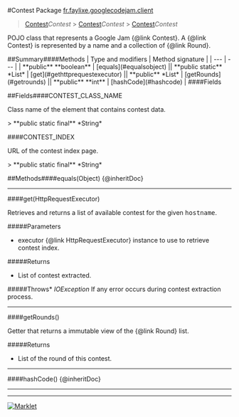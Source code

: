 #Contest
Package [fr.faylixe.googlecodejam.client](README.md)<br>

> [Contest](Contest.md)*Contest* > [Contest](Contest.md)*Contest* > [Contest](Contest.md)*Contest*
<p>POJO class that represents a Google Jam {@link Contest}.
 A {@link Contest} is represented by a name and a
 collection of {@link Round}.</p>
##Summary####Methods
| Type and modifiers | Method signature |
| --- | --- |
| **public** **boolean** | [equals](#equalsobject) || **public static** *List* | [get](#gethttprequestexecutor) || **public** *List* | [getRounds](#getrounds) || **public** **int** | [hashCode](#hashcode) |
####Fields

##Fields####CONTEST_CLASS_NAME
<p>Class name of the element that contains contest data.</p>
> **public static final** *String*

####CONTEST_INDEX
<p>URL of the contest index page.</p>
> **public static final** *String*


##Methods####equals(Object)
{@inheritDoc}

---

####get(HttpRequestExecutor)
<p>Retrieves and returns a list of available
 contest for the given <tt>hostname</tt>.</p>

#####Parameters
* executor {@link HttpRequestExecutor} instance to use to retrieve contest index.

#####Returns
* List of contest extracted.

#####Throws* *IOException* If any error occurs during contest extraction process.

---

####getRounds()
<p>Getter that returns a immutable view
 of the {@link Round} list.</p>

#####Returns
* List of the round of this contest.

---

####hashCode()
{@inheritDoc}

---

---

[![Marklet](https://img.shields.io/badge/Generated%20by-Marklet-green.svg)](https://github.com/Faylixe/marklet)